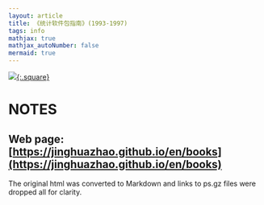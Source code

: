 ```yaml
---
layout: article
title: 《统计软件包指南》(1993-1997)
tags: info
mathjax: true
mathjax_autoNumber: false
mermaid: true
---
```


[![](pgspname.jpg){:.square}](https://jinghuazhao.github.io/book/pgsp.pdf)

<!--more-->

# NOTES

## Web page: [https://jinghuazhao.github.io/en/books](https://jinghuazhao.github.io/en/books)

The original html was converted to Markdown and links to ps.gz files were dropped all for clarity.

